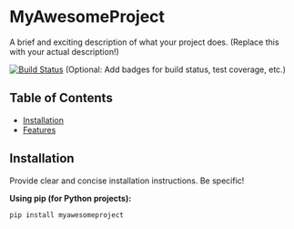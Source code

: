 # MyAwesomeProject

A brief and exciting description of what your project does.  (Replace this with your actual description!)

[![Build Status](https://img.shields.io/badge/build-passing-brightgreen)](https://your-ci-service.com)  (Optional: Add badges for build status, test coverage, etc.)

## Table of Contents

- [Installation](#installation)
- [Features](#features)

## Installation <a name="installation"></a>

Provide clear and concise installation instructions.  Be specific!

**Using pip (for Python projects):**

```bash
pip install myawesomeproject

